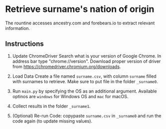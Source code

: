 # Retrieve surname's nation of origin 

The rountine accesses ancestry.com and forebears.io to extract relevant information.


## Instructions

1. Update ChromeDriver
Search what is your version of Google Chrome. In address bar type "chrome://version". Download proper version of driver from https://chromedriver.chromium.org/downloads.

2. Load Data
Create a file named `surname.csv`, with column `surname` filled with surnames to
retrieve. Make sure to put file in the folder `_surname0`.

3. Run `main.py` by specifying the OS as an additional argument. Available
optinos are `windows` for Windows OS and `mac` for macOS. 

4. Collect results in the folder `_surname1`.

5. (Optional) Re-run Code: copypaste `surname.csv` in `_surname0` and run the code again (to update missing values).
